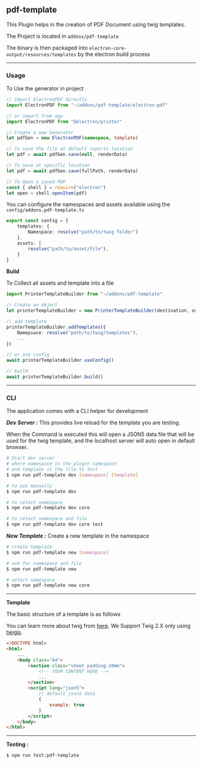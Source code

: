 ## pdf-template ##

This Plugin helps in the creation of PDF Document using twig templates.

The Project is located in `addons/pdf-template`

The binary is then packaged into `electron-core-output/resources/templates`
by the electron build process

***
### **Usage**

To Use the generator in project
```ts
// Import ElectronPDF directly
import ElectronPDF from "~/addons/pdf-template/electron-pdf"

// or import from app
import ElectronPDF from "@electron/printer"
```

```ts
// Create a new Generator
let pdfGen = new ElectronPDF(namespace, template)

// To save the file at default reports location
let pdf = await pdfGen.save(null, renderData)

// To Save at specific location
let pdf = await pdfGen.save(fullPath, renderData)

// To Open a saved PDF
const { shell } = require("electron")
let open = shell.openItem(pdf)
```

You can configure the namespaces and assets available using the `config/addons.pdf-template.ts`
```ts
export const config = {
	templates: {
		Namespace: resolve("path/to/twig folder")
	},
	assets: [
		resolve("path/to/asset/file"),
	]
}
```

**Build**

To Collect all assets and template into a file
```ts
import PrinterTemplateBuilder from "~/addons/pdf-template"

// Create an object
let printerTemplateBuilder = new PrinterTemplateBuilder(destination, os)

// add template
printerTemplateBuilder.addTemplates({
	Namepsace: resolve("path/to/twig/templates"),
	...
})

// or use config
await printerTemplateBuilder.useConfig()

// build
await printerTemplateBuilder.build()
```

***
### **CLI**
The application comes with a CLI helper for development

***Dev Server :***
This provides live reload for the template you are testing.

When the Command is executed this will open a JSON5 data file that will be used for the twig template,
and the localhost server will auto open in default browser.
```bash
# Start dev server
# where namespace is the plugin namespace
# and template is the file to test
$ npm run pdf-template dev [namespace] [template]

# to ask manually
$ npm run pdf-template dev

# to select namespace
$ npm run pdf-template dev core

# to select namespace and file
$ npm run pdf-template dev core test
```

***New Template :***
Create a new template in the namespace
```bash
# create template
$ npm run pdf-template new [namespace]

# ask for namespace and file
$ npm run pdf-template new

# select namespace
$ npm run pdf-template new core
```
***

**Template**

The basic structure of a template is as follows

You can learn more about twig from [here](https://twig.symfony.com/doc/2.x/templates.html). We Support Twig 2.X only using [twigjs](https://github.com/twigjs/twig.js).
```html
<!DOCTYPE html>
<html>
	...
	<body class="A4">
		<section class="sheet padding-10mm">
			<!-- YOUR CONTENT HERE -->
			...
		</section>
		<script lang="json5">
			// default json5 data
			{
				example: true
			}
		</script>
	</body>
</html>
```
***
**Testing :**
```bash
$ npm run test:pdf-template
```

